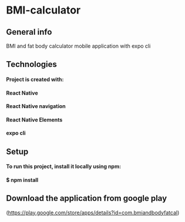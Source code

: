 # BMI-calculator
## General info
BMI and fat body calculator mobile application with expo cli

## Technologies
#### Project is created with:
#### React Native
#### React Native navigation
#### React Native Elements
#### expo cli

## Setup
#### To run this project, install it locally using npm:
#### $ npm install
## Download the application from google play
(https://play.google.com/store/apps/details?id=com.bmiandbodyfatcal)

